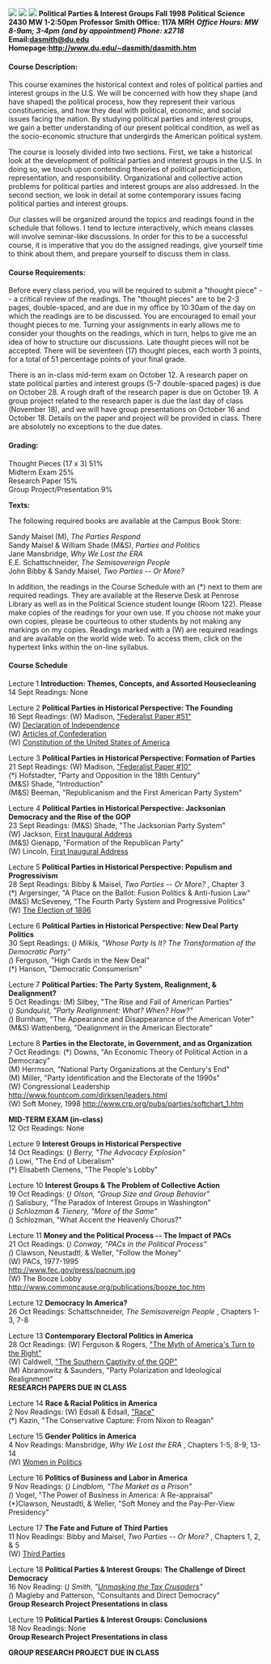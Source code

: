 ![](dem.gif)                     ![](JEFSONT.GIF)
![](gop.jpg) **Political Parties & Interest Groups
Fall 1998** **Political Science 2430
MW 1-2:50pm** **Professor Smith
Office: 117A MRH** **_Office Hours: MW 8-9am; 3-4pm (and by appointment)
Phone: x2718_** **Email:[dasmith@du.edu](mailto:dasmith@du.edu)**
**Homepage:<http://www.du.edu/~dasmith/dasmith.htm>**  


####  Course Description:

This course examines the historical context and roles of political parties and
interest groups in the U.S.  We will be concerned with how they shape (and
have shaped) the political process, how they represent their various
constituencies, and how they deal with political, economic, and social issues
facing the nation.  By studying political parties and interest groups, we gain
a better understanding of our present political condition, as well as the
socio-economic structure that undergirds the American political system.

The course is loosely divided into two sections.  First, we take a historical
look at the development of political parties and interest groups in the U.S.
In doing so, we touch upon contending theories of political participation,
representation, and responsibility.  Organizational and collective action
problems for political parties and interest groups are also addressed.  In the
second section, we look in detail at some contemporary issues facing political
parties and interest groups.

Our classes will be organized around the topics and readings found in the
schedule that follows.  I tend to lecture interactively, which means classes
will involve seminar-like discussions.  In order for this to be a successful
course, it is imperative that you do the assigned readings, give yourself time
to think about them, and prepare yourself to discuss them in class.  


####  Course Requirements:

Before every class period, you will be required to submit a "thought piece"
\-- a critical review of the readings.  The "thought pieces" are to be 2-3
pages, double-spaced, and are due in my office by 10:30am of the day on which
the readings are to be discussed.  You are encouraged to email your thought
pieces to me.  Turning your assignments in early allows me to consider your
thoughts on the readings, which in turn, helps to give me an idea of how to
structure our discussions.  Late thought pieces will not be accepted.  There
will be seventeen (17) thought pieces, each worth 3 points, for a total of 51
percentage points of your final grade.  
    


There is an in-class mid-term exam on October 12.  A research paper on state
political parties and interest groups (5-7 double-spaced pages) is due on
October 28.  A rough draft of the research paper is due on October 19.  A
group project related to the research paper is due the last day of class
(November 18), and we will have group presentations on October 16 and October
18.  Details on the paper and project will be provided in class.  There are
absolutely no exceptions to the due dates.  


####  **Grading:**

Thought Pieces (17 x 3)                  51%  
Midterm Exam                                25%  
Research Paper                              15%  
Group Project/Presentation              9%  


**Texts:**

The following required books are available at the Campus Book Store:

Sandy Maisel (M), _The Parties Respond_  
Sandy Maisel & William Shade (M&S), _Parties and Politics_  
Jane Mansbridge, _Why We Lost the ERA_  
E.E. Schattschneider, _The Semisovereign People_  
John Bibby & Sandy Maisel, _Two Parties -- Or More?_

In addition, the readings in the Course Schedule with an (*) next to them are
required readings.  They are available at the Reserve Desk at Penrose Library
as well as in the Political Science student lounge (Room 122).  Please make
copies of the readings for your own use.  If you choose not make your own
copies, please be courteous to other students by not making any markings on my
copies. Readings marked with a (W) are required readings and are available on
the world wide web.  To access them, click on the hypertext links within the
on-line syllabus.

####  Course Schedule

Lecture 1                                 **Introduction: Themes, Concepts,
and Assorted Housecleaning**  
14 Sept                                     Readings: None

Lecture 2                                  **Political Parties in Historical
Perspective: The Founding**  
16 Sept                                     Readings:      (W) Madison,
["Federalist Paper #51"](http://www.yale.edu/lawweb/avalon/federal/fed51.htm)  
                                                                          (W) [Declaration of Independence](http://www.house.gov/Declaration.html)   
                                                                          (W) [Articles of Confederation](http://www.yale.edu/lawweb/avalon/artconf.htm)   
                                                                          (W) [Constitution of the United States of America](http://www.yale.edu/lawweb/avalon/usconst.htm)

Lecture 3                                 **Political Parties in Historical
Perspective: Formation of Parties**  
21 Sept                                    Readings:       (W) Madison,
["Federalist Paper #10"](http://www.yale.edu/lawweb/avalon/federal/fed10.htm)  
                                                                          (*) Hofstadter, "Party and Opposition in the 18th Century"   
                                                                         (M&S) Shade, "Introduction"   
                                                                         (M&S) Beeman, "Republicanism and the First American Party System"   
    


Lecture 4                               **Political Parties in Historical
Perspective: Jacksonian Democracy and the Rise of the GOP**  
23 Sept                                   Readings:      (M&S) Shade, "The
Jacksonian Party System"  
                                                                        (W) Jackson, [First Inaugural Address](http://www.law.ou.edu/hist/jackson1.html)   
                                                                       (M&S) Gienapp, "Formation of the Republican Party"   
                                                                        (W) Lincoln, [First Inaugural Address](http://www.cc.columbia.edu/acis/bartleby/inaugural/pres31.html)

Lecture 5                                **Political Parties in Historical
Perspective: Populism and Progressivism**  
28 Sept                                   Readings:     Bibby & Maisel, _Two
Parties -- Or More?_ , Chapter 3  
                                                                      (*) Argersinger, "A Place on the Ballot: Fusion Politics & Anti-fusion Law"   
                                                                       (M&S) McSeveney, "The Fourth Party System and Progressive Politics"   
                                                                       (W) [The Election of 1896](http://jefferson.village.virginia.edu/seminar/unit8/home.htm)

Lecture 6                                 **Political Parties in Historical
Perspective: New Deal Party Politics**  
30 Sept                                    Readings:     (*) Milkis, "Whose
Party Is It? The Transformation of the Democratic Party"  
                                                                        (*) Ferguson, "High Cards in the New Deal"   
                                                                        (*) Hanson, "Democratic Consumerism"

Lecture 7                                **Political Parties: The Party
System, Realignment, & Dealignment?**  
5 Oct                                       Readings:     (M) Silbey, "The
Rise and Fall of American Parties"  
                                                                       (*) Sundquist, "Party Realignment: What? When? How?"   
                                                                       (*) Burnham, "The Appearance and Disappearance of the American Voter"   
                                                                      (M&S) Wattenberg, "Dealignment in the American Electorate"

Lecture 8                                **Parties in the Electorate, in
Government, and as Organization**  
7 Oct                                       Readings:     (*) Downs, "An
Economic Theory of Political Action in a  Democracy"  
                                                                       (M) Herrnson, "National Party Organizations at the Century's End"   
                                                                       (M) Miller, "Party Identification and the Electorate of the 1990s"   
                                                                       (W) Congressional Leadership <http://www.fountcom.com/dirksen/leaders.html>   
                                                                       (W) Soft Money, 1998 <http://www.crp.org/pubs/parties/softchart_1.htm>   


**MID-TERM EXAM (in-class)**  
12 Oct                                     Readings: None  


Lecture 9                                 **Interest Groups in Historical
Perspective**  
14 Oct                                      Readings:     (*) Berry, "The
Advocacy Explosion"  
                                                                        (*) Lowi, "The End of Liberalism"   
                                                                        (*) Elisabeth Clemens, "The People's Lobby"

Lecture 10                                **Interest Groups & The Problem of
Collective Action**  
19 Oct                                       Readings:     (*) Olson, "Group
Size and Group Behavior"  
                                                                         (*) Salisbury, "The Paradox of Interest Groups in Washington"   
                                                                         (*) Schlozman & Tienery, "More of the Same"   
                                                                         (*) Schlozman, "What Accent the Heavenly Chorus?"   
    




Lecture 11                                **Money and the Political Process --
The Impact of PACs**  
21 Oct                                       Readings:     (*) Conway, "PACs
in the Political Process"  
                                                                         (*) Clawson, Neustadtl, & Weller, "Follow the Money"   
                                                                         (W) PACs, 1977-1995   
                                                                <http://www.fec.gov/press/pacnum.jpg>   
                                                                         (W) The Booze Lobby   
                                                                                     <http://www.commoncause.org/publications/booze_toc.htm>   
    
Lecture 12                               **Democracy In America?**  
26 Oct                                      Readings:  Schattschneider, _The
Semisovereign People_ , Chapters 1-3, 7-8

Lecture 13                               **Contemporary Electoral Politics in
America**  
28 Oct                                      Readings:      (W) Ferguson &
Rogers, ["The Myth of America's Turn to the
Right"](http://www.TheAtlantic.com/issues/95dec/conbook/fergrt.htm)  
                                                                         (W) Caldwell, ["The Southern Captivity of the GOP"](http://www.TheAtlantic.com/issues/98jun/gop.htm)   
                                                           (M) Abramowitz & Saunders, "Party Polarization and Ideological Realignment"   
**RESEARCH PAPERS DUE IN CLASS**

Lecture 14                                **Race & Racial Politics in
America**  
2 Nov                                        Readings:      (W) Edsall &
Edsall,
["Race"](http://theatlantic.com/atlantic/election/connection/race/edsall.htm)  
                                                                          (*) Kazin, "The Conservative Capture: From Nixon to Reagan"

Lecture 15                               **Gender Politics in America**  
4 Nov                                        Readings:      Mansbridge, _Why
We Lost the ERA_ , Chapters 1-5, 8-9, 13-14  
                                                                          (W) [Women in Politics](http://www.glue.umd.edu/~cliswp/)

Lecture 16                               **Politics of Business and Labor in
America**  
9 Nov                                       Readings:     (*) Lindblom, "The
Market as a Prison"  
                                                                        (*) Vogel, "The Power of Business in America: A Re-appraisal"   
                                                      (*)Clawson, Neustadtl, & Weller, "Soft Money and the Pay-Per-View Presidency"

Lecture 17                               **The Fate and Future of Third
Parties**  
11 Nov                                     Readings:    Bibby and Maisel, _Two
Parties -- Or More?_ , Chapters 1, 2, & 5  
                                                                       (W) [Third Parties](http://www.du.edu/~dasmith/third.htm)   
    

Lecture 18                               **Political Parties & Interest
Groups: The Challenge of Direct Democracy**  
16 Nov                                     Reading:     (*) Smith, "[Unmasking
the Tax Crusaders](http://www.ballot.org/resources/archive/crusaders.htm)"  
                                                                      (*) Magleby and Patterson, "Consultants and Direct Democracy"   
**Group Research Project Presentations in class**

Lecture 19                               **Political Parties & Interest
Groups: Conclusions**  
18 Nov                                     Readings: None  
**Group Research Project Presentations in class**

**GROUP RESEARCH PROJECT DUE IN CLASS**

